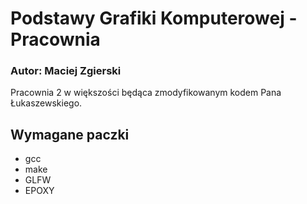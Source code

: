 # Podstawy Grafiki Komputerowej - Pracownia
### Autor: Maciej Zgierski

Pracownia 2 w większości będąca zmodyfikowanym kodem Pana Łukaszewskiego.

## Wymagane paczki
 - gcc
 - make
 - GLFW
 - EPOXY
